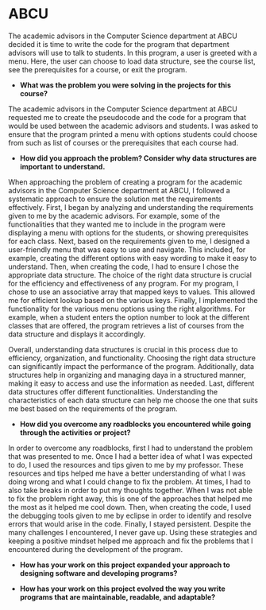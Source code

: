 # ABCU
The academic advisors in the Computer Science department at ABCU decided it is time to write the code for the program that department advisors will use to talk to students. In this program, a user is greeted with a menu. Here, the user can choose to load data structure, see the course list, see the prerequisites for a course, or exit the program.

- **What was the problem you were solving in the projects for this course?**

The academic advisors in the Computer Science department at ABCU requested me to create the pseudocode and the code for a program that would be used between the academic advisors and students. I was asked to ensure that the program printed a menu with options students could choose from such as list of courses or the prerequisites that each course had. 

- **How did you approach the problem? Consider why data structures are important to understand.**

When approaching the problem of creating a program for the academic advisors in the Computer Science department at ABCU, I followed a systematic approach to ensure the solution met the requirements effectively. First, I began by analyzing and understanding the requirements given to me by the academic advisors. For example, some of the functionalities that they wanted me to include in the program were displaying a menu with options for the students, or showing prerequisites for each class. Next, based on the requirements given to me, I designed a user-friendly menu that was easy to use and navigate. This included, for example, creating the different options with easy wording to make it easy to understand. Then, when creating the code, I had to ensure I chose the appropriate data structure. The choice of the right data structure is crucial for the efficiency and effectiveness of any program. For my program, I chose to use an associative array that mapped keys to values. This allowed me for efficient lookup based on the various keys. Finally, I implemented the functionality for the various menu options using the right algorithms. For example, when a student enters the option number to look at the different classes that are offered, the program retrieves a list of courses from the data structure and displays it accordingly. 

Overall, understanding data structures is crucial in this process due to efficiency, organization, and functionality. Choosing the right data structure can significantly impact the performance of the program. Additionally, data structures help in organizing and managing daya in a structured manner, making it easy to access and use the information as needed. Last, different data structures offer different functionalities. Understanding the characteristics of each data structure can help me choose the one that suits me best based on the requirements of the program. 

- **How did you overcome any roadblocks you encountered while going through the activities or project?**

In order to overcome any roadblocks, first I had to understand the problem that was presented to me. Once I had a better idea of what I was expected to do, I used the resources and tips given to me by my professor. These resources and tips helped me have a better understanding of what I was doing wrong and what I could change to fix the problem. At times, I had to also take breaks in order to put my thoughts together. When I was not able to fix the problem right away, this is one of the approaches that helped me the most as it helped me cool down. Then, when creating the code, I used the debugging tools given to me by eclipse in order to identify and resolve errors that would arise in the code. Finally, I stayed persistent. Despite the many challenges I encountered, I never gave up. Using these strategies and keeping a positive mindset helped me approach and fix the problems that I encountered during the development of the program. 

- **How has your work on this project expanded your approach to designing software and developing programs?**


- **How has your work on this project evolved the way you write programs that are maintainable, readable, and adaptable?**
